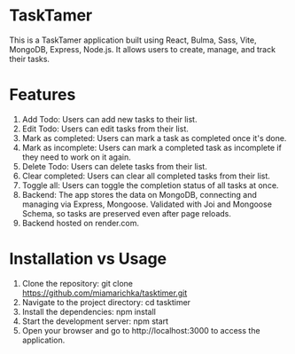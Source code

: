 # TaskTamer

This is a TaskTamer application built using React, Bulma, Sass, Vite, MongoDB, Express, Node.js. It allows users to create, manage, and track their tasks.

# Features
1. Add Todo: Users can add new tasks to their list.
2. Edit Todo: Users can edit tasks from their list.
3. Mark as completed: Users can mark a task as completed once it's done.
4. Mark as incomplete: Users can mark a completed task as incomplete if they need to work on it again.
5. Delete Todo: Users can delete tasks from their list.
6. Clear completed: Users can clear all completed tasks from their list.
7. Toggle all: Users can toggle the completion status of all tasks at once.
8. Backend: The app stores the data on MongoDB, connecting and managing via Express, Mongoose. Validated with Joi and Mongoose Schema, so tasks are preserved even after page reloads.
9. Backend hosted on render.com.

# Installation vs Usage
1. Clone the repository:
git clone https://github.com/miamarichka/tasktimer.git
2. Navigate to the project directory:
cd tasktimer
3. Install the dependencies:
npm install
4. Start the development server:
npm start
5. Open your browser and go to http://localhost:3000 to access the application.
